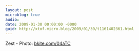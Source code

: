 ```yaml
---
layout: post
microblog: true
audio: 
date: 2009-01-30 00:00:00 -0000
guid: http://xtof.micro.blog/2009/01/30/t1161402361.html
---
```

Zest - Photo: [bkite.com/04aTC](http://bkite.com/04aTC)

